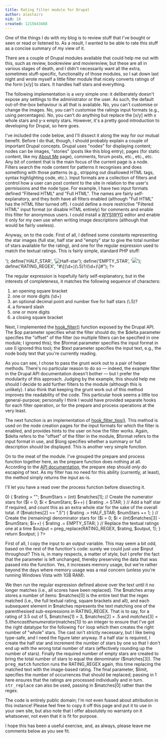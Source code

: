 ```yaml
---
title: Rating filter module for Drupal
author: alastairs
nid: 18
created: 1215643488
---
```

One of the things I do with my blog is to review stuff that I've bought or seen or read or listened to.  As a result, I wanted to be able to rate this stuff as a concise summary of my view of it.  

There are a couple of Drupal modules available that could help me out with this, such as review, bookreview and moviereview, but these are all in various stages of death, and I didn't necessarily want all the extra, sometimes stuff-specific, functionality of those modules, so I sat down last night and wrote myself a little filter module that nicely converts ratings of the form [x/y] to stars.  It handles half stars and everything.

The following implementation is a <em>very</em> simple one: it deliberately doesn't expose any settings to the administrator or the user.  As such, the default out-of-the-box behaviour is all that is available.  No, you can't customise or change the images.  No, you can't customise the ratings input formats (e.g., using percentages).  No, you can't do anything but replace the [x/y] with x whole stars and y-x empty stars.  However, it's a pretty good introduction to developing for Drupal, so here goes.
<!--break-->
I've included the code below, and I'll dissect it along the way for our mutual benefit.  Before I do that, though, I should probably explain a couple of important Drupal concepts.  Drupal uses "nodes" for displaying content; nodes can be images, "stories" (posts like this blog entry), pages (for static content, like my <a href="/about" title="About Me">About Me</a> page), comments, forum posts, etc., etc., etc.  Any bit of content that is the main focus of the current page is a node.  Filters search the node content for patterns it recognises and does something with those patterns (e.g., stripping out disallowed HTML tags, syntax highlighting code, etc.).  Input formats are a collection of filters and control how a user can post content to the site in relation to the user's permissions and the node type.  For example, I have two input formats defined "Filtered HTML" and "Full HTML".  The names are fairly self-explanatory, and they both have all filters enabled (although "Full HTML" has the HTML filter turned off).  I could define a more restrictive "Filtered HTML" input format (or disable HTML entirely) for comments and enable this filter for anonymous users.  I could install a <abbr title="What You See Is What You Get">WYSIWYG</abbr> editor and enable it only for my own use when writing image descriptions (although that would be fairly useless).  

Anyway, on to the code.  First of all, I defined some constants representing the star images (full star, half star and "empty" star to give the total number of stars available for the rating), and one for the regular expression used to match the textual ratings.  This is fairly simple, standard PHP stuff:
<?php
define('STAR', '<img src="/sites/default/files/ratingfilter/images/star.gif" alt="Star" />');
define('HALF_STAR', '<img src="/sites/default/files/ratingfilter/images/half_star.gif" alt="Half-star" />');
define('EMPTY_STAR', '<img src="/sites/default/files/ratingfilter/images/empty_star.gif" />');
define('RATING_REGEX', "#\[(\d+)(\.5)?/(\d+)\]#");
?>

The regular expression is hopefully fairly self-explanatory, but in the interests of completeness, it matches the following sequence of characters:
<ol>
  <li>an opening square bracket</li>
  <li>one or more digits (\d+)</li>
  <li>an optional decimal point and number five for half stars (\.5)?</li>
  <li>a forward slash</li>
  <li>one or more digits</li>
  <li>a closing square bracket</li>
</ol>

Next, I implemented the <a href="http://api.drupal.org/api/function/hook_filter" title="Drupal API documentation for hook_filter">hook_filter()</a> function exposed by the Drupal API.  The $op parameter specifies what the filter should do; the $delta parameter specifies the "offset" of the filter (so multiple filters can be specified in one module; I ignored this); the $format parameter specifies the input format in use (I ignored this too); the $text parameter specifies the input text, e.g., the node body text that you're currently reading.  
<?php
function ratingfilter_filter($op, $delta = 0, $format = -1, $text = "") {
  switch($op) {
    // Expose the rating filter to the filter system
    case "list":
      return array('Rating Filter');
    break;
  
    // Provide a description of the filter, used on the Input Formats administration page
    case "description":
      return t("Allows the insertion of graphical ratings (e.g. 4 stars out of 5) for the subject of the node.  Ratings are inserted as [x/y], i.e., x stars out of y.  ");
    break;

    // Prepare the text for filtering.  Usually used for escaping characters.  
    case "prepare":
      return ratingfilter_filter_prepare($text);
    break;

    // Apply the filter to the text.  
    case "process":
      return ratingfilter_filter_process($text);
    break;
  }
}
?>

As you can see, I chose to pass the grunt work out to a pair of helper methods.  There's no particular reason to do so &mdash; indeed, the example filter in the Drupal API documentation doesn't bother &mdash; but I prefer the modularity of this approach.  Judging by the example, this should help me should I decide to add further filters to the module (although this is unlikely).  I also think that keeping the grunt work out of this method improves the readability of the code.  This particular hook seems a little too general-purpose; personally I think I would have provided separate hooks for each filter operation, or for the prepare and process operations at the very least.  

The next function is an implementation of <a href="http://api.drupal.org/api/function/hook_filter_tips" title="Drupal API documentation for hook_filter_tips">hook_filter_tips()</a>.  This method is used on the node creation pages for the input formats for which the filter is enabled, and provides hints to the user on how the filter works.  Again, $delta refers to the "offset" of the filter in the module, $format refers to the input format in use, and $long specifies whether a summary or full description should be displayed.  This is another very simple function.  

<?php
function ratingfilter_filter_tips($delta, $format, $long = false) {
  if ($long) {
    return t('Ratings of the form [x/y] will be replaced with an image-based representation of the score.');
  } else {
    return t('Use [x/y] to display a score.');
  }
}
?>

On to the meat of the module.  I've grouped the prepare and process function together here, as the prepare function does nothing at all.  According to the <a href="http://api.drupal.org/api/function/hook_filter" title="Drupal API documentation for hook_filter">API documentation</a>, the prepare step should <em>only</em> do escaping of text.  As my filter has no need for this ability (currently, at least), the method simply returns the input as-is.  

I'll let you have a read over the process function before dissecting it.

<?php
function ratingfilter_filter_prepare($input) {
  // This method should only do escaping, which isn't required for this simple filter.  
  return $input;
}

// Replaces a rating of the form [x/y] with the appropriate number of stars.
function ratingfilter_filter_process($input) {
  $output = $input;

  while (preg_match(RATING_REGEX, $output, $matches) > 0) {
    $rating = "";
    $numStars = (int) $matches[1];

    // Create the numerator stars
    for ($i = 0; $i < $numStars; $i++) {
      $rating .= STAR;
    }

    // Add a half star if required, and count this as an extra whole star for the sake of the overall total.
    if ($matches[2] == ".5") {
      $rating .= HALF_STAR;
      $numStars += 1;
    }

    // Create the (remaining) denominator stars
    for ($i = 0; $i < (int)$matches[3] - $numStars; $i++) {
      $rating .= EMPTY_STAR;
    }

    // Replace the textual ratings one at a time
    $output = preg_replace(RATING_REGEX, $rating, $output, 1);
  }

  return $output;
}
?>

First of all, I copy the input to an output variable.  This may seem a bit odd, based on the rest of the function's code: surely we could just use $input throughout?  This is, in many respects, a matter of style, but I prefer the fact that the parameter is left unchanged, thereby preserving the data that was passed into the function.  Yes, it increases memory usage, but we're rather beyond the days where memory usage was a real concern (unless you're running Windows Vista with 1GB RAM).  

We then run the regular expression defined above over the text until it no longer matches (i.e., all scores have been replaced).  The $matches array stores a number of items: $matches[0] is the entire text that the regex matched (i.e., the full textual rating, square brackets and all), and each subsequent element in $matches represents the text matching one of the parenthesised sub-expressions in RATING_REGEX.  That is to say, for a rating of 3.5 out of 5, $matches[1] = 3, $matches[2] = .5 and $matches[3] = 5.  I then cast the numerator ($matches[1]) to an integer to ensure that I've got the right datatype for the following <tt>for</tt> loop which then creates the right number of "whole" stars.  The cast isn't strictly necessary, but I like being type-safe, and I need the figure later anyway.  If a half star is required, I create the half star and increment the number of stars by one so that I don't end up with the wrong total number of stars (effectively rounding up the number of stars).  Finally the required number of empty stars are created to bring the total number of stars to equal the denominator ($matches[3]).  The <tt>preg_match</tt> function runs the RATING_REGEX again, this time replacing the matched text with the image-based rating.  The final parameter, $limit, specifies the number of occurrences that should be replaced; passing in 1 here ensures that the ratings are processed individually and in turn.  <tt>str_replace</tt> can also be used, passing in $matches[0] rather than the regex.  

The code is entirely public domain; I'm not even fussed about attribution in this instance!  Please feel free to copy it off this page and put it to use in your own site, but also note that I offer absolutely no warranty on it whatsoever, not even that it is fit for purpose.  

I hope this has been a useful exercise, and, as always, please leave me comments below as you see fit.
